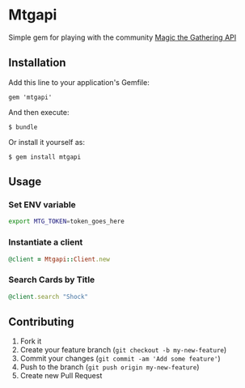 # Mtgapi

Simple gem for playing with the community [Magic the Gathering API](http://mtgapi.com/)

## Installation

Add this line to your application's Gemfile:

    gem 'mtgapi'

And then execute:

    $ bundle

Or install it yourself as:

    $ gem install mtgapi

## Usage

### Set ENV variable

```bash
export MTG_TOKEN=token_goes_here
```

### Instantiate a client

```ruby
@client = Mtgapi::Client.new
```

### Search Cards by Title

```ruby
@client.search "Shock"
```

## Contributing

1. Fork it
2. Create your feature branch (`git checkout -b my-new-feature`)
3. Commit your changes (`git commit -am 'Add some feature'`)
4. Push to the branch (`git push origin my-new-feature`)
5. Create new Pull Request
